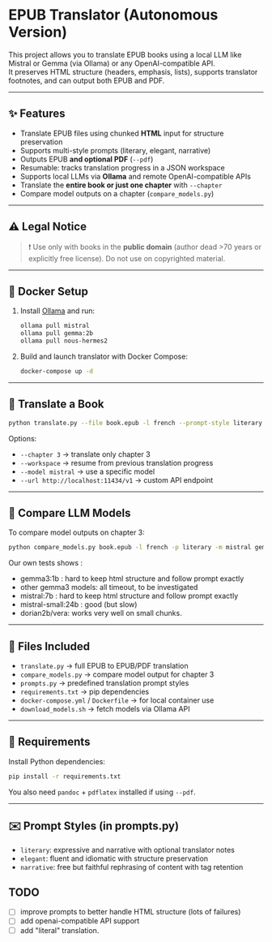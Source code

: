 # EPUB Translator (Autonomous Version)

This project allows you to translate EPUB books using a local LLM like Mistral or Gemma (via Ollama) or any OpenAI-compatible API.  
It preserves HTML structure (headers, emphasis, lists), supports translator footnotes, and can output both EPUB and PDF.

---

## ✨ Features

- Translate EPUB files using chunked **HTML** input for structure preservation
- Supports multi-style prompts (literary, elegant, narrative)
- Outputs EPUB **and optional PDF** (`--pdf`)
- Resumable: tracks translation progress in a JSON workspace
- Supports local LLMs via **Ollama** and remote OpenAI-compatible APIs
- Translate the **entire book or just one chapter** with `--chapter`
- Compare model outputs on a chapter (`compare_models.py`)

---

## ⚠️ Legal Notice

> ❗ Use only with books in the **public domain** (author dead >70 years or explicitly free license).
> Do not use on copyrighted material.

---

## 🐳 Docker Setup

1. Install [Ollama](https://ollama.com/) and run:
   ```bash
   ollama pull mistral
   ollama pull gemma:2b
   ollama pull nous-hermes2
   ```

2. Build and launch translator with Docker Compose:
   ```bash
   docker-compose up -d
   ```

---

## 🚀 Translate a Book

```bash
python translate.py --file book.epub -l french --prompt-style literary --pdf
```

Options:
- `--chapter 3` → translate only chapter 3
- `--workspace` → resume from previous translation progress
- `--model mistral` → use a specific model
- `--url http://localhost:11434/v1` → custom API endpoint

---

## 🔁 Compare LLM Models

To compare model outputs on chapter 3:

```bash
python compare_models.py book.epub -l french -p literary -m mistral gemma:2b -o model_comparison.md
```

Our own tests shows :
* gemma3:1b : hard to keep html structure and follow prompt exactly
* other gemma3 models: all timeout, to be investigated
* mistral:7b : hard to keep html structure and follow prompt exactly
* mistral-small:24b : good (but slow)
* dorian2b/vera: works very well on small chunks.



---

## 📁 Files Included

- `translate.py` → full EPUB to EPUB/PDF translation
- `compare_models.py` → compare model output for chapter 3
- `prompts.py` → predefined translation prompt styles
- `requirements.txt` → pip dependencies
- `docker-compose.yml` / `Dockerfile` → for local container use
- `download_models.sh` → fetch models via Ollama API

---

## 🧪 Requirements

Install Python dependencies:

```bash
pip install -r requirements.txt
```

You also need `pandoc` + `pdflatex` installed if using `--pdf`.

---

## ✉️ Prompt Styles (in prompts.py)

- `literary`: expressive and narrative with optional translator notes
- `elegant`: fluent and idiomatic with structure preservation
- `narrative`: free but faithful rephrasing of content with tag retention

## TODO
- [ ] improve prompts to better handle HTML structure (lots of failures)
- [ ] add openai-compatible API support
- [ ] add "literal" translation.